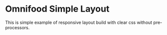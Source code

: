 # Omnifood Simple Layout

This is simple example of responsive layout build with clear css without pre-processors.
